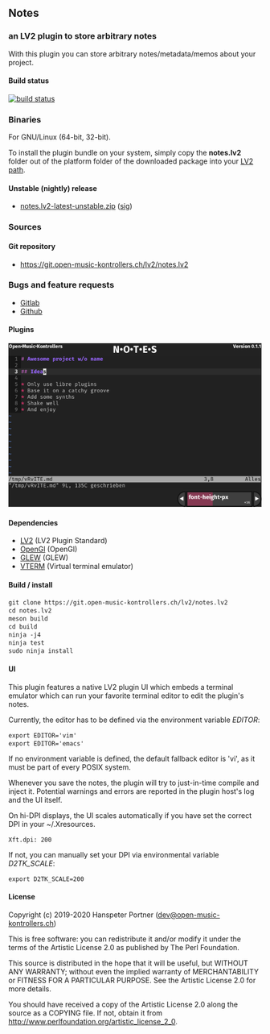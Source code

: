 ## Notes

### an LV2 plugin to store arbitrary notes

With this plugin you can store arbitrary notes/metadata/memos about your project.

#### Build status

[![build status](https://gitlab.com/OpenMusicKontrollers/notes.lv2/badges/master/build.svg)](https://gitlab.com/OpenMusicKontrollers/notes.lv2/commits/master)

### Binaries

For GNU/Linux (64-bit, 32-bit).

To install the plugin bundle on your system, simply copy the __notes.lv2__
folder out of the platform folder of the downloaded package into your
[LV2 path](http://lv2plug.in/pages/filesystem-hierarchy-standard.html).

<!--
#### Stable release

* [notes.lv2-0.12.0.zip](https://dl.open-music-kontrollers.ch/notes.lv2/stable/notes.lv2-0.12.0.zip) ([sig](https://dl.open-music-kontrollers.ch/notes.lv2/stable/notes.lv2-0.12.0.zip.sig))
-->

#### Unstable (nightly) release

* [notes.lv2-latest-unstable.zip](https://dl.open-music-kontrollers.ch/notes.lv2/unstable/notes.lv2-latest-unstable.zip) ([sig](https://dl.open-music-kontrollers.ch/notes.lv2/unstable/notes.lv2-latest-unstable.zip.sig))

### Sources

<!--
#### Stable release

* [notes.lv2-0.12.0.tar.xz](https://git.open-music-kontrollers.ch/lv2/notes.lv2/snapshot/notes.lv2-0.12.0.tar.xz)([sig](https://git.open-music-kontrollers.ch/lv2/notes.lv2/snapshot/notes.lv2-0.12.0.tar.xz.asc))
-->

#### Git repository

* <https://git.open-music-kontrollers.ch/lv2/notes.lv2>

### Bugs and feature requests

* [Gitlab](https://gitlab.com/OpenMusicKontrollers/notes.lv2)
* [Github](https://github.com/OpenMusicKontrollers/notes.lv2)

#### Plugins

![Screenshot](/screenshots/screenshot_1.png)

#### Dependencies

* [LV2](http://lv2plug.in) (LV2 Plugin Standard)
* [OpenGl](https://www.opengl.org) (OpenGl)
* [GLEW](http://glew.sourceforge.net) (GLEW)
* [VTERM](http://www.leonerd.org.uk/code/libvterm) (Virtual terminal emulator)

#### Build / install

	git clone https://git.open-music-kontrollers.ch/lv2/notes.lv2
	cd notes.lv2
	meson build
	cd build
	ninja -j4
	ninja test
	sudo ninja install

#### UI

This plugin features a native LV2 plugin UI which embeds a terminal emulator
which can run your favorite terminal editor to edit the plugin's notes.

Currently, the editor has to be defined via the environment variable *EDITOR*:

    export EDITOR='vim'
    export EDITOR='emacs'

If no environment variable is defined, the default fallback editor is 'vi', as
it must be part of every POSIX system.

Whenever you save the notes, the plugin will try to just-in-time compile and
inject it. Potential warnings and errors are reported in the plugin host's log
and the UI itself.

On hi-DPI displays, the UI scales automatically if you have set the correct DPI
in your ~/.Xresources.

    Xft.dpi: 200

If not, you can manually set your DPI via environmental variable *D2TK_SCALE*:

    export D2TK_SCALE=200

#### License

Copyright (c) 2019-2020 Hanspeter Portner (dev@open-music-kontrollers.ch)

This is free software: you can redistribute it and/or modify
it under the terms of the Artistic License 2.0 as published by
The Perl Foundation.

This source is distributed in the hope that it will be useful,
but WITHOUT ANY WARRANTY; without even the implied warranty of
MERCHANTABILITY or FITNESS FOR A PARTICULAR PURPOSE. See the
Artistic License 2.0 for more details.

You should have received a copy of the Artistic License 2.0
along the source as a COPYING file. If not, obtain it from
<http://www.perlfoundation.org/artistic_license_2_0>.
